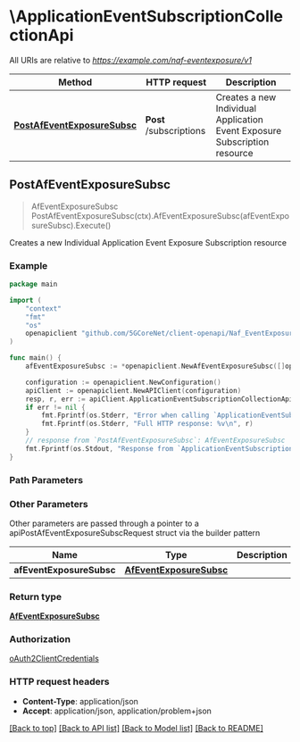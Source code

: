 # \ApplicationEventSubscriptionCollectionApi

All URIs are relative to *https://example.com/naf-eventexposure/v1*

Method | HTTP request | Description
------------- | ------------- | -------------
[**PostAfEventExposureSubsc**](ApplicationEventSubscriptionCollectionApi.md#PostAfEventExposureSubsc) | **Post** /subscriptions | Creates a new Individual Application Event Exposure Subscription resource



## PostAfEventExposureSubsc

> AfEventExposureSubsc PostAfEventExposureSubsc(ctx).AfEventExposureSubsc(afEventExposureSubsc).Execute()

Creates a new Individual Application Event Exposure Subscription resource

### Example

```go
package main

import (
    "context"
    "fmt"
    "os"
    openapiclient "github.com/5GCoreNet/client-openapi/Naf_EventExposure"
)

func main() {
    afEventExposureSubsc := *openapiclient.NewAfEventExposureSubsc([]openapiclient.EventsSubs{*openapiclient.NewEventsSubs(*openapiclient.NewAfEvent(), *openapiclient.NewEventFilter())}, *openapiclient.NewReportingInformation(), "NotifUri_example", "NotifId_example") // AfEventExposureSubsc | 

    configuration := openapiclient.NewConfiguration()
    apiClient := openapiclient.NewAPIClient(configuration)
    resp, r, err := apiClient.ApplicationEventSubscriptionCollectionApi.PostAfEventExposureSubsc(context.Background()).AfEventExposureSubsc(afEventExposureSubsc).Execute()
    if err != nil {
        fmt.Fprintf(os.Stderr, "Error when calling `ApplicationEventSubscriptionCollectionApi.PostAfEventExposureSubsc``: %v\n", err)
        fmt.Fprintf(os.Stderr, "Full HTTP response: %v\n", r)
    }
    // response from `PostAfEventExposureSubsc`: AfEventExposureSubsc
    fmt.Fprintf(os.Stdout, "Response from `ApplicationEventSubscriptionCollectionApi.PostAfEventExposureSubsc`: %v\n", resp)
}
```

### Path Parameters



### Other Parameters

Other parameters are passed through a pointer to a apiPostAfEventExposureSubscRequest struct via the builder pattern


Name | Type | Description  | Notes
------------- | ------------- | ------------- | -------------
 **afEventExposureSubsc** | [**AfEventExposureSubsc**](AfEventExposureSubsc.md) |  | 

### Return type

[**AfEventExposureSubsc**](AfEventExposureSubsc.md)

### Authorization

[oAuth2ClientCredentials](../README.md#oAuth2ClientCredentials)

### HTTP request headers

- **Content-Type**: application/json
- **Accept**: application/json, application/problem+json

[[Back to top]](#) [[Back to API list]](../README.md#documentation-for-api-endpoints)
[[Back to Model list]](../README.md#documentation-for-models)
[[Back to README]](../README.md)

